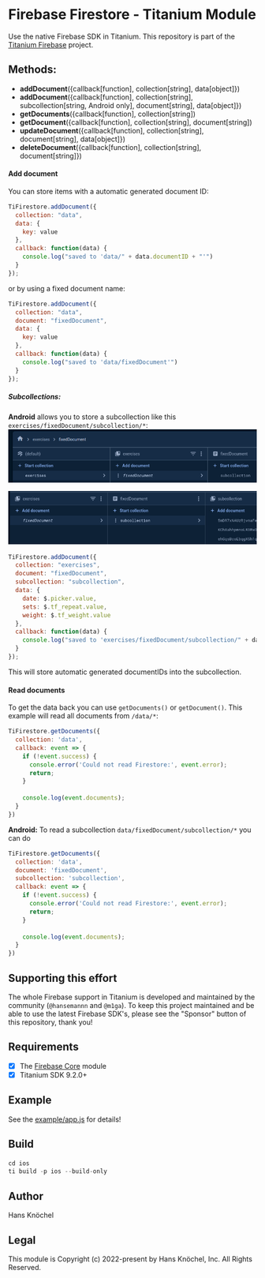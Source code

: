 # Firebase Firestore - Titanium Module

Use the native Firebase SDK in Titanium. This repository is part of the [Titanium Firebase](https://github.com/hansemannn/titanium-firebase) project.

## Methods:

* <b>addDocument</b>({callback[function], collection[string], data[object]})
* <b>addDocument</b>({callback[function], collection[string], subcollection[string, Android only], document[string], data[object]})
* <b>getDocuments</b>({callback[function], collection[string])
* <b>getDocument</b>({callback[function], collection[string], document[string])
* <b>updateDocument</b>({callback[function], collection[string], document[string], data[object]})
* <b>deleteDocument</b>({callback[function], collection[string], document[string]})

#### Add document

You can store items with a automatic generated document ID:
```js
TiFirestore.addDocument({
  collection: "data",
  data: {
    key: value
  },
  callback: function(data) {
    console.log("saved to 'data/" + data.documentID + "'")
  }
});
```

or by using a fixed document name:

```js
TiFirestore.addDocument({
  collection: "data",
  document: "fixedDocument",
  data: {
    key: value
  },
  callback: function(data) {
    console.log("saved to 'data/fixedDocument'")
  }
});
```

##### Subcollections:
<b>Android</b> allows you to store a subcollection like this `exercises/fixedDocument/subcollection/*`:
<img src="assets/subcollection1.png"/>

<img src="assets/subcollection2.png"/>

```js
TiFirestore.addDocument({
  collection: "exercises",
  document: "fixedDocument",
  subcollection: "subcollection",
  data: {
    date: $.picker.value,
    sets: $.tf_repeat.value,
    weight: $.tf_weight.value
  },
  callback: function(data) {
    console.log("saved to 'exercises/fixedDocument/subcollection/" + data.documentID + "'")
  }
});
```
This will store automatic generated documentIDs into the subcollection.

#### Read documents

To get the data back you can use `getDocuments()` or `getDocument()`. This example will read all documents from `/data/*`:
```js
TiFirestore.getDocuments({
  collection: 'data',
  callback: event => {
    if (!event.success) {
      console.error('Could not read Firestore:', event.error);
      return;
    }

    console.log(event.documents);
  }
})
```

<b>Android:</b> To read a subcollection `data/fixedDocument/subcollection/*` you can do
```js
TiFirestore.getDocuments({
  collection: 'data',
  document: 'fixedDocument',
  subcollection: 'subcollection',
  callback: event => {
    if (!event.success) {
      console.error('Could not read Firestore:', event.error);
      return;
    }

    console.log(event.documents);
  }
})
```

## Supporting this effort

The whole Firebase support in Titanium is developed and maintained by the community (`@hansemannn` and `@m1ga`). To keep
this project maintained and be able to use the latest Firebase SDK's, please see the "Sponsor" button of this repository,
thank you!

## Requirements

-   [x] The [Firebase Core](https://github.com/hansemannn/titanium-firebase-core) module
-   [x] Titanium SDK 9.2.0+

## Example

See the [example/app.js](./example/app.js) for details!

## Build

```js
cd ios
ti build -p ios --build-only
```

## Author

Hans Knöchel

## Legal

This module is Copyright (c) 2022-present by Hans Knöchel, Inc. All Rights Reserved.
